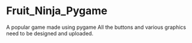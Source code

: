 # Fruit_Ninja_Pygame
A popular game made using pygame
All the buttons and various graphics need to be designed and uploaded.
